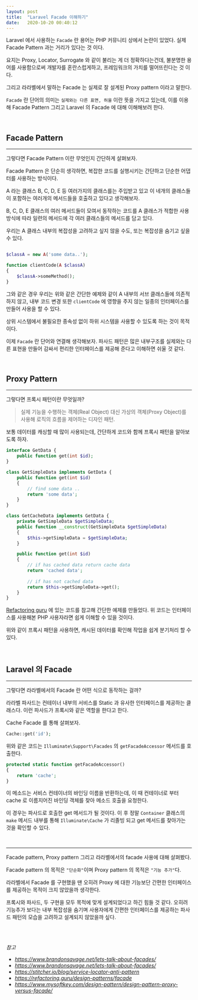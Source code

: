 ```yaml
---
layout: post
title:  "Laravel Facade 이해하기"
date:   2020-10-20 00:40:12
---
```


Laravel 에서 사용하는 `Facade` 란 용어는 PHP 커뮤니티 상에서 논란이 있었다. 실제 Facade Pattern 과는 거리가 있다는 것 이다. 

요지는 Proxy, Locator, Surrogate 와 같이 불리는 게 더 정확하다는건데, 불분명한 용어를 사용함으로써 개발자를 혼란스럽게하고, 프레임워크의 가치를 떨어뜨린다는 것 이다. 

그리고 라라벨에서 말하는 Facade 는 실제로 잘 설계된 Proxy pattern 이라고 말한다.

`Facade` 란 단어의 의미는 `실제와는 다른 표면, 허울` 이란 뜻을 가지고 있는데, 이를 이용 해 Facade Pattern 그리고 Laravel 의 Facade 에 대해 이해해보려 한다.

<br>

## Facade Pattern

---

그렇다면 Facade Pattern 이란 무엇인지 간단하게 살펴보자.

Facade Pattern 은 단순히 생각하면, 복잡한 코드를 실행시키는 간단하고 단순한 어댑터를 사용하는 방식이다.

A 라는 클래스 B, C, D, E 등 여러가지의 클래스를는 주입받고 있고 이 네개의 클래스들이 포함하는 여러개의 메서드들을 호출하고 있다고 생각해보자.

B, C, D, E 클래스의 여러 메서드들이 모여서 동작하는 코드를 A 클래스가 적합한 사용 방식에 따라 일련의 메서드에 각 여러 클래스들의 메서드를 담고 있다.

우리는 A 클래스 내부의 복잡성을 고려하고 싶지 않을 수도, 또는 복잡성을 숨기고 싶을 수 있다.

```php

$classA = new A('some data..');

function clientCode(A $classA)
{
    $classA->someMethod();
}

```

그와 같은 경우 우리는 위와 같은 간단한 예제와 같이 A 내부의 서브 클래스들에 의존적하지 않고, 내부 코드 변경 또한 `clientCode` 에 영향을 주지 않는 일종의 인터페이스를 만들어 사용을 할 수 있다.

상위 시스템에서 불필요한 종속성 없이 하위 시스템을 사용할 수 있도록 하는 것이 목적이다.

이제 `Facade` 란 단어와 연결해 생각해보자. 파사드 패턴은 많은 내부구조를 실제와는 다른 표현을 만들어 감싸서 편리한 인터페이스를 제공해 준다고 이해하면 쉬울 것 같다.

<br>

## Proxy Pattern

---

그렇다면 프록시 패턴이란 무엇일까?

> 실제 기능을 수행하는 객체(Real Object) 대신 가상의 객체(Proxy Object)를 사용해 로직의 흐름을 제어하는 디자인 패턴.

보통 데이터를 캐싱할 때 많이 사용되는데, 간단하게 코드와 함께 프록시 패턴을 알아보도록 하자.

```php
interface GetData {
    public function get(int $id);
}

class GetSimpleData implements GetData {
    public function get(int $id)
    {
        // find some data ..
        return 'some data';
    }
}

class GetCacheData implements GetData {
    private GetSimpleData $getSimpleData;
    public function __construct(GetSimpleData $getSimpleData) 
    {
        $this->getSimpleData = $getSimpleData;
    }

    public function get(int $id)
    {
        // if has cached data return cache data
        return 'cached data';
    
        // if has not cached data   
        return $this->getSimpleData->get();
    }
}
```

[Refactoring guru](https://refactoring.guru/design-patterns/proxy/php/example) 에 있는 코드를 참고해 간단한 예제를 만들었다. 위 코드는 인터페이스를 사용해본 PHP 사용자라면 쉽게 이해할 수 있을 것이다.

위와 같이 프록시 패턴을 사용하면, 캐시된 데이터를 확인해 작업을 쉽게 분기처리 할 수 있다.

<br>

## Laravel 의 Facade

---

그렇다면 라라벨에서의 Facade 란 어떤 식으로 동작하는 걸까?

라라벨 파사드는 컨테이너 내부의 서비스를 Static 과 유사한 인터페이스를 제공하는 클래스다. 이런 파사드가 프록시와 같은 역할을 한다고 한다.

Cache Facade 를 통해 살펴보자.

```php
Cache::get('id');
```

위와 같은 코드는 `Illuminate\Support\Facades` 의 `getFacadeAccessor` 메서드를 호출한다.

```php
protected static function getFacadeAccessor()
{
    return 'cache';
}
```

이 메소드는 서비스 컨테이너의 바인딩 이름을 반환하는데, 이 때 컨테이너로 부터 cache 로 이름지어진 바인딩 객체를 찾아 메소드 호출을 요청한다.

이 경우는 파사드로 호출한 get 메서드가 될 것이다. 이 후 정말 `Container` 클래스의 `make` 메서드 내부를 통해 `Illuminate\Cache` 가 리졸빙 되고 get 메서드를 찾아가는 것을 확인할 수 있다.

<br>

___

Facade pattern, Proxy pattern 그리고 라라벨에서의 facade 사용에 대해 살펴봤다.

Facade pattern 의 목적은 `"단순화"`이며 Proxy pattern 의 목적은 `"기능 추가"`다.

라라벨에서 Facade 를 구현했을 땐 오히려 Proxy 에 대한 기능보단 간편한 인터페이스를 제공하는 목적이 크지 않았을까 생각한다.

프록시와 파사드, 두 구현을 모두 목적에 맞게 설계되었다고 하긴 힘들 것 같다. 오히려 기능추가 보다는 내부 복잡성을 숨기며 사용자에게 간편한 인터페이스를 제공하는 파사드 패턴의 모습을 고려하고 설계되지 않았을까 싶다.

<br><br>

_참고_
- _https://www.brandonsavage.net/lets-talk-about-facades/_
- _https://www.brandonsavage.net/lets-talk-about-facades/_
- _https://stitcher.io/blog/service-locator-anti-pattern_
- _https://refactoring.guru/design-patterns/facade_
- _https://www.mysoftkey.com/design-pattern/design-pattern-proxy-versus-facade/_

<br><br><br>
